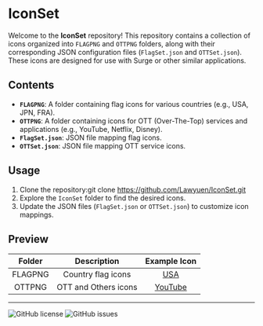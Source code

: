 # IconSet

Welcome to the **IconSet** repository! This repository contains a collection of icons organized into `FLAGPNG` and `OTTPNG` folders, along with their corresponding JSON configuration files (`FlagSet.json` and `OTTSet.json`). These icons are designed for use with Surge or other similar applications.

## Contents

- **`FLAGPNG`**: A folder containing flag icons for various countries (e.g., USA, JPN, FRA).
- **`OTTPNG`**: A folder containing icons for OTT (Over-The-Top) services and applications (e.g., YouTube, Netflix, Disney).
- **`FlagSet.json`**: JSON file mapping flag icons.
- **`OTTSet.json`**: JSON file mapping OTT service icons.

## Usage

1. Clone the repository:git clone https://github.com/Lawyuen/IconSet.git
2. Explore the `IconSet` folder to find the desired icons.
3. Update the JSON files (`FlagSet.json` or `OTTSet.json`) to customize icon mappings.

## Preview


| Folder      | Description              | Example Icon |
|:-------------:|:--------------------------:|:--------------:|
| FLAGPNG     | Country flag icons       | [USA](https://raw.githubusercontent.com/Lawyuen/IconSet/main/FLAGPNG/USA.png)      |
| OTTPNG      | OTT and Others icons        | [YouTube](https://raw.githubusercontent.com/Lawyuen/IconSet/main/OTTPNG/YouTube.png) |
---



![GitHub license](https://img.shields.io/badge/license-MIT-blue.svg)
![GitHub issues](https://img.shields.io/github/issues/Lawyuen/IconSet.svg)
